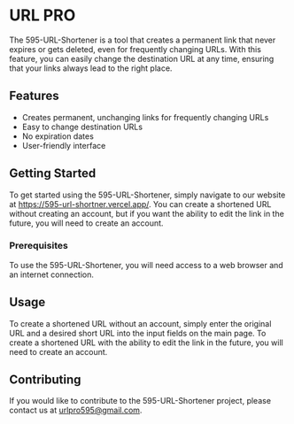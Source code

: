 # URL PRO

The 595-URL-Shortener is a tool that creates a permanent link that never expires or gets deleted, even for frequently changing URLs. With this feature, you can easily change the destination URL at any time, ensuring that your links always lead to the right place.

## Features

- Creates permanent, unchanging links for frequently changing URLs
- Easy to change destination URLs
- No expiration dates
- User-friendly interface

## Getting Started

To get started using the 595-URL-Shortener, simply navigate to our website at https://595-url-shortner.vercel.app/. You can create a shortened URL without creating an account, but if you want the ability to edit the link in the future, you will need to create an account.

### Prerequisites

To use the 595-URL-Shortener, you will need access to a web browser and an internet connection.

## Usage

To create a shortened URL without an account, simply enter the original URL and a desired short URL into the input fields on the main page. To create a shortened URL with the ability to edit the link in the future, you will need to create an account.

## Contributing

If you would like to contribute to the 595-URL-Shortener project, please contact us at urlpro595@gmail.com.
